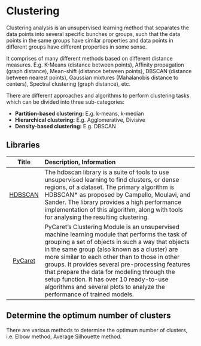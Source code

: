 # Clustering

Clustering analysis is an unsupervised learning method that separates the data points into several specific bunches or groups, such that the data points in the same groups have similar properties and data points in different groups have different properties in some sense.

It comprises of many different methods based on different distance measures. E.g. K-Means (distance between points), Affinity propagation (graph distance), Mean-shift (distance between points), DBSCAN (distance between nearest points), Gaussian mixtures (Mahalanobis distance to centers), Spectral clustering (graph distance), etc.

There are different approaches and algorithms to perform clustering tasks which can be divided into three sub-categories:

- **Partition-based clustering:** E.g. k-means, k-median
- **Hierarchical clustering:** E.g. Agglomerative, Divisive
- **Density-based clustering:** E.g. DBSCAN

## Libraries

| Title | Description, Information |
| :---:         |          :--- |
|[HDBSCAN](https://hdbscan.readthedocs.io/en/latest/index.html#)|The hdbscan library is a suite of tools to use unsupervised learning to find clusters, or dense regions, of a dataset. The primary algorithm is HDBSCAN* as proposed by Campello, Moulavi, and Sander. The library provides a high performance implementation of this algorithm, along with tools for analysing the resulting clustering.|
|[PyCaret](https://pycaret.gitbook.io/docs/get-started/quickstart#clustering)|PyCaret’s Clustering Module is an unsupervised machine learning module that performs the task of grouping a set of objects in such a way that objects in the same group (also known as a cluster) are more similar to each other than to those in other groups. It provides several pre-processing features that prepare the data for modeling through the setup function. It has over 10 ready-to-use algorithms and several plots to analyze the performance of trained models.|

## Determine the optimum number of clusters

There are various methods to determine the optimum number of clusters, i.e. Elbow method, Average Silhouette method.

